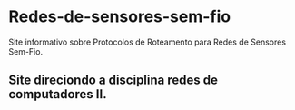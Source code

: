 # Redes-de-sensores-sem-fio
Site informativo sobre Protocolos de Roteamento para Redes de Sensores Sem-Fio.
## Site direciondo a disciplina redes de computadores II.